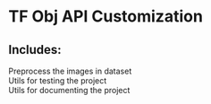 # TF Obj API Customization <br/>
## Includes:<br/>
Preprocess the images in  dataset <br/>
Utils for testing the project <br/>
Utils for documenting the project <br/>

